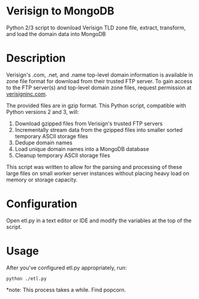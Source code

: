 # Verisign to MongoDB
Python 2/3 script to download Verisign TLD zone file, extract, transform, and load the domain data into MongoDB

Description
===========

Verisign's .com, .net, and .name top-level domain information is available in zone file format for download from
their trusted FTP server. To gain access to the FTP server(s) and top-level domain zone files, request permission
at [verisigninc.com](http://www.verisigninc.com/en_US/channel-resources/domain-registry-products/zone-file/index.xhtml).

The provided files are in gzip format. This Python script, compatible with Python versions 2 and 3, will:

1. Download gzipped files from Verisign's trusted FTP servers
2. Incrementally stream data from the gzipped files into smaller sorted temporary ASCII storage files
3. Dedupe domain names
4. Load unique domain names into a MongoDB database
5. Cleanup temporary ASCII storage files

This script was written to allow for the parsing and processing of these large files on small worker server
instances without placing heavy load on memory or storage capacity.


Configuration
=============

Open etl.py in a text editor or IDE and modify the variables at the top of the script.


Usage
=====

After you've configured etl.py appropriately, run:

    python ./etl.py

*note: This process takes a while. Find popcorn.

